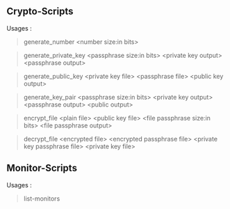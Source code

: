 ## Crypto-Scripts

Usages :

> generate\_number \<number size:in bits\>

> generate\_private\_key \<passphrase size:in bits\> \<private key output\> \<passphrase output\>

> generate\_public\_key \<private key file\> \<passphrase file\> \<public key output\>

> generate\_key\_pair \<passphrase size:in bits\> \<private key output\> \<passphrase output\> \<public output\>

> encrypt\_file \<plain file\> \<public key file\> \<file passphrase size:in bits\> \<file passphrase output\>

> decrypt\_file \<encrypted file\> \<encrypted passphrase file\> \<private key passphrase file\> \<private key file\>

## Monitor-Scripts

Usages : 

> list-monitors
